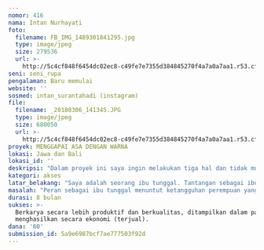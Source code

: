 ```yaml
---
nomor: 416
nama: Intan Nurhayati
foto:
  filename: FB_IMG_1489301841295.jpg
  type: image/jpeg
  size: 279536
  url: >-
    http://5c4cf848f6454dc02ec8-c49fe7e7355d384845270f4a7a0a7aa1.r53.cf2.rackcdn.com/174a4e51-6e26-49a9-be23-5d23ff595148/FB_IMG_1489301841295.jpg
seni: seni_rupa
pengalaman: Baru memulai
website: ''
sosmed: intan_surantahadi (instagram)
file:
  filename: _20180306_141345.JPG
  type: image/jpeg
  size: 680050
  url: >-
    http://5c4cf848f6454dc02ec8-c49fe7e7355d384845270f4a7a0a7aa1.r53.cf2.rackcdn.com/4080fe8e-2842-434a-8261-b8a78d72252a/_20180306_141345.JPG
proyek: MENGGAPAI ASA DENGAN WARNA
lokasi: Jawa dan Bali
lokasi_id: ''
deskripsi: "Dalam proyek ini saya ingin melakukan tiga hal dan tidak mutlak dilakukan secara urut:\r\n\r\n1.\tObservasi/internship di studio/kunjungan ke galeri dan pameran lukisan.  Kegiatan  ini bisa dilakukan dalam waktu yang singkat dan bersifat random..  Kegiatan ini penting untuk mengamati dan berdiskusi dengan perupa lain, baik mengenai teknik, filosofi, maupun manajemen marketing agar karya mereka dikenal khalayak dan menjual.\t\t  \r\n\r\n2.\tKursus online untuk art making dan marketing.  Internet memudahkan kegiatan belajar dari siapapaun, kapanpun dan darimanapun.  Saat ini banyak kursus online yang diselenggarakan oleh para artist (terutama dari luar negeri) yang memberikan materi-materi yang penting bagi para pemula.  Karena tujuan akhirnya adalah menjual karya saya, maka saya ingin belajar membuat website dan pemanfaatan social media sebagai  base marketing karya saya. \r\n\r\n\r\n3.   Residensi. Residensi merupakan kulminasi dari proyek ini, dengan dasar pemikiran bahwa  residensi memungkinkan saya memiliki waktu dan ruang  untuk berkarya secara paripurna.  Bali dipilih menjadi lokasi untuk melakukan residensi karena Pulau Dewata memiliki beberapa penyelenggara residensi yang berkelas internasional sehingga saya berkesempatan untuk memperluas network, memperbaiki teknik melukis dengan mentor yang disediakan oleh penyelenggara residensi, belajar mengenai budaya setempat  yang merupakan bagian program residensi disana, dan adanya kesempatan untuk menggelar pameran di akhir  masa residensi.  \r\n"
kategori: akses
latar_belakang: "Saya adalah seorang ibu tunggal. Tantangan sebagai ibu tunggal tidak hanya dari segi psikologis tetapi juga finansial.  Namun saya berusaha untuk bangkit dan membangun semangat kembali dengan melakukan hal-hal yang saya sukai.  Salah satunya adalah melukis,  hobi lama yang saya tinggalkan saat saya menikah dan berkeluarga.  \r\nPainting is a method of self-healing bagi saya.  \r\nSelain itu, melukis menurut saya, selain sebagai mental health therapy  juga bisa menjadi sumber nafkah. Lukisan yang bernilai seni tinggi, bisa bernilai ekonomi tinggi pula. Nilai lebih yang lain dan sangat penting adalah saya bisa melukis di rumah sambil mendampingi anak-anak. Namun, untuk menghasilkan karya seni yang bernilai seni dan ekonomis yang tinggi,  membutuhkan keahlian dan pengetahuan yang mumpuni.   Untuk itu, saya ingin belajar untuk mengasah keahlian melukis agar bisa berkarya dengan lebih  baik dan belajar art marketing yang berbasis online (website dan media social)\r\n"
masalah: "Peran sebagai ibu tunggal menuntut ketangguhan perempuan yang kadang dihadapkan pada keterbatasan terutama dalam hal mobilitas. Berbagai pertimbangan yang “menghalangi” langkah saya untuk meningkatkan kualitas  ke-seni-an saya, di antaranya keterbatasan dana untuk membiayai perjalanan maupun  pendidikan/training yang diinginkan. \r\nNamun,  3 hal penting yang saya akan saya lakukan dalam proyek ini (kunjungan ke pameran, kursus art making dan marketing, dan residensi) bisa membuka jalan untuk  meningkatkan kapasitas diri dan berkarya demi menggapai cita-cita akan masa depan yang lebih baik bagi keluarga saya . Ketiga hal tersebut memungkinkan saya untuk “terpapar” dan terinspirasi pelaku seni lain dan mendapat bekal yang cukup untuk selanjutnya berkarya dan “berniaga” seni secara mandiri ke depannya. Sekalipun bersifat pribadi, proyek ini akan menjadi potret  perjuangan perempuan dalam mendobrak keterbatasan. \r\n"
durasi: 8 bulan
sukses: >-
  Berkarya secara lebih produktif dan berkualitas, ditampilkan dalam pameran dan
  menghasilkan secara ekonomi (terjual).
dana: '60'
submission_id: 5a9e6987bcf7ae777503f92d
---
```

